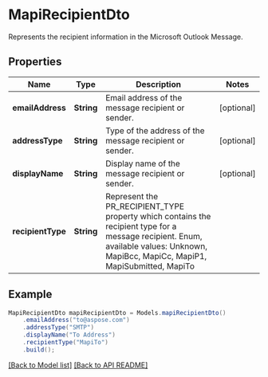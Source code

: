# MapiRecipientDto

Represents the recipient information in the Microsoft Outlook Message.             

## Properties
Name | Type | Description | Notes
------------ | ------------- | ------------- | -------------
**emailAddress** | **String** | Email address of the message recipient or sender.              |  [optional]
**addressType** | **String** | Type of the address of the message recipient or sender.              |  [optional]
**displayName** | **String** | Display name of the message recipient or sender.              |  [optional]
**recipientType** | **String** | Represent the PR_RECIPIENT_TYPE property which contains the recipient type for a message recipient. Enum, available values: Unknown, MapiBcc, MapiCc, MapiP1, MapiSubmitted, MapiTo | 



## Example
```java
MapiRecipientDto mapiRecipientDto = Models.mapiRecipientDto()
    .emailAddress("to@aspose.com")
    .addressType("SMTP")
    .displayName("To Address")
    .recipientType("MapiTo")
    .build();
```


[[Back to Model list]](Models.md) [[Back to API README]](README.md)
